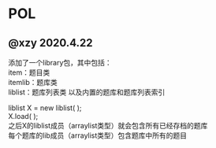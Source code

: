 # POL

## @xzy 2020.4.22
添加了一个library包，其中包括：  
item：题目类  
itemlib：题库类   
liblist：题库列表类
以及内置的题库和题库列表索引  

liblist X = new liblist( );  
X.load( );  
之后X的liblist成员（arraylist类型）就会包含所有已经存档的题库  
每个题库的lib成员（arraylist类型）包含题库中所有的题目  



